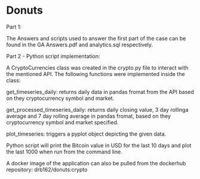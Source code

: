 # Donuts
Part 1:

The Answers and scripts used to answer the first part of the case can be found in the GA Answers.pdf and analytics.sql respectively. 



Part 2 - Python script implementation:

A CryptoCurrencies class was created in the crypto.py file to interact with the mentioned API. The following functions were implemented inside the class:

get_timeseries_daily: returns daily data in pandas fromat from the API based on they cryptocurrency symbol and market. 

get_processed_timeseries_daily: returns daily closing value, 3 day rollinga average and 7 day rolling average in pandas fromat, based on they cryptocurrency symbol and market specified.

plot_timeseries: triggers a pyplot object depicting the given data. 

Python script will print the Bitcoin value in USD for the last 10 days and plot the last 1000 when run from the command line.


A docker image of the application can also be pulled from the dockerhub repository: drb162/donuts:crypto
